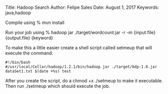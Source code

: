 Title: Hadoop Search
Author: Felipe Sales
Date: August 1, 2017
Keywords: java,hadoop

Compile using
% mvn install

Run your job using
%	hadoop jar ./target/wordcount.jar -r <count> -m <count> {input.file} {output.file} {keyword}

To make this a little easier create a shell script called setmeup that will execute the command.

	#!/bin/bash
	#/usr/local/Cellar/hadoop/1.2.1/bin/hadoop jar ./target/bdp-1.0.jar dataSet1.txt $(date +%s) test

After you create the script, do a chmod +x ./setmeup to make it executable. Then run  ./setmeup which should execute the job.

